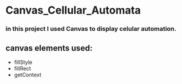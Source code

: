 # Canvas_Cellular_Automata

### in this project I used Canvas to display celular automation.

## canvas elements used:  
* fillStyle
* fillRect
* getContext